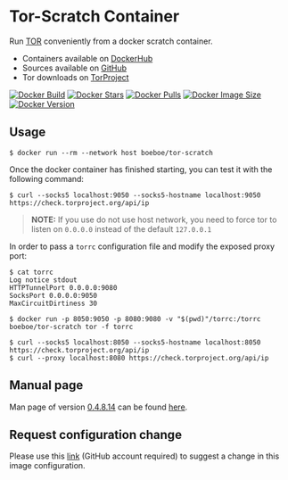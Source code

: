 # Tor-Scratch Container

Run [TOR](https://dist.torproject.org) conveniently from a docker scratch container.
 - Containers available on [DockerHub](https://hub.docker.com/r/boeboe/tor-scratch)
 - Sources available on [GitHub](https://github.com/boeboe/tor-scratch)
 - Tor downloads on [TorProject](https://www.torproject.org/download/tor)

[![Docker Build](https://github.com/boeboe/tor-scratch/actions/workflows/docker-image.yml/badge.svg)](https://github.com/boeboe/tor-scratch/actions/workflows/docker-image.yml)
[![Docker Stars](https://img.shields.io/docker/stars/boeboe/tor-scratch)](https://hub.docker.com/r/boeboe/tor-scratch)
[![Docker Pulls](https://img.shields.io/docker/pulls/boeboe/tor-scratch)](https://hub.docker.com/r/boeboe/tor-scratch)
[![Docker Image Size](https://img.shields.io/docker/image-size/boeboe/tor-scratch)](https://hub.docker.com/r/boeboe/tor-scratch)
[![Docker Version](https://img.shields.io/docker/v/boeboe/tor-scratch?sort=semver)](https://hub.docker.com/r/boeboe/tor-scratch)

## Usage

```console
$ docker run --rm --network host boeboe/tor-scratch
```

Once the docker container has finished starting, you can test it with the following command:

```console
$ curl --socks5 localhost:9050 --socks5-hostname localhost:9050 https://check.torproject.org/api/ip
```

> **NOTE:** If you use do not use host network, you need to force tor to listen on `0.0.0.0` instead of the default `127.0.0.1`

In order to pass a `torrc` configuration file and modify the exposed proxy port:

```console
$ cat torrc 
Log notice stdout
HTTPTunnelPort 0.0.0.0:9080
SocksPort 0.0.0.0:9050
MaxCircuitDirtiness 30

$ docker run -p 8050:9050 -p 8080:9080 -v "$(pwd)"/torrc:/torrc boeboe/tor-scratch tor -f torrc

$ curl --socks5 localhost:8050 --socks5-hostname localhost:8050 https://check.torproject.org/api/ip
$ curl --proxy localhost:8080 https://check.torproject.org/api/ip
```

## Manual page

Man page of version [0.4.8.14](https://dist.torproject.org/tor-0.4.8.14.tar.gz) can be found [here](./MANPAGE.md).

## Request configuration change

Please use this [link](https://github.com/boeboe/tor-scratch/issues/new/choose) (GitHub account required) to suggest a change in this image configuration.
